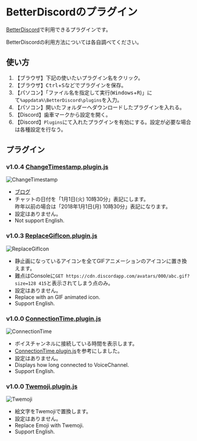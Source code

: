 BetterDiscordのプラグイン
=====

[BetterDiscord](https://github.com/rauenzi/BetterDiscordApp/releases)で利用できるプラグインです。

BetterDiscordの利用方法については各自調べてください。

## 使い方
1. 【ブラウザ】下記の使いたいプラグイン名をクリック。
2. 【ブラウザ】<kbd>Ctrl</kbd>+<kbd>S</kbd>などでプラグインを保存。
3. 【パソコン】「ファイル名を指定して実行(<kbd>Windows</kbd>+<kbd>R</kbd>)」にて`%appdata%\BetterDiscord\plugins`を入力。
4. 【パソコン】開いたフォルダーへダウンロードしたプラグインを入れる。
5. 【Discord】歯車マークから設定を開く。
6. 【Discord】`Plugins`にて入れたプラグインを有効にする。設定が必要な場合は各種設定を行なう。

## プラグイン

### v1.0.4 [ChangeTimestamp.plugin.js](https://raw.githubusercontent.com/micelle/dc_BetterDiscordPlugins/master/plugins/ChangeTimestamp.plugin.js)
![ChangeTimestamp](https://prfac.com/wp-content/uploads/2019/07/0d40a5e4a645fc6b96e767d64ac0878e-1.jpg)
- [ブログ](https://prfac.com/change-timestamp-in-message/)
- チャットの日付を「1月1日(火) 10時30分」表記にします。  
  昨年以前の場合は「2018年1月1日(月) 10時30分」表記になります。
- 設定はありません。
- Not support English.

### v1.0.3 [ReplaceGifIcon.plugin.js](https://raw.githubusercontent.com/micelle/dc_BetterDiscordPlugins/master/plugins/ReplaceGifIcon.plugin.js)
![ReplaceGifIcon](https://prfac.com/wp-content/uploads/2019/07/ezgif-1-333bbc239b4f.gif)
- 静止画になっているアイコンを全てGIFアニメーションのアイコンに置き換えます。
- 難点はConsoleに`GET https://cdn.discordapp.com/avatars/000/abc.gif?size=128 415`と表示されてしまう点のみ。
- 設定はありません。
- Replace with an GIF animated icon.
- Support English.

### v1.0.0 [ConnectionTime.plugin.js](https://raw.githubusercontent.com/micelle/dc_BetterDiscordPlugins/master/plugins/ConnectionTime.plugin.js)
![ConnectionTime](https://prfac.com/wp-content/uploads/2019/07/ezgif-1-55b590270dbe.gif)
- ボイスチャンネルに接続している時間を表示します。
- [ConnectionTime.plugin.js](https://gist.github.com/katabame/ef65c6379c8d50af8702c5932c6dbf5b)を参考にしました。
- 設定はありません。
- Displays how long connected to VoiceChannel.
- Support English.

### v1.0.0 [Twemoji.plugin.js](https://raw.githubusercontent.com/micelle/dc_BetterDiscordPlugins/master/plugins/Twemoji.plugin.js)
![Twemoji](https://prfac.com/wp-content/uploads/2019/07/0d40a5e4a645fc6b96e767d64ac0878e.gif)
- 絵文字をTwemojiで置換します。
- 設定はありません。
- Replace Emoji with Twemoji.
- Support English.
